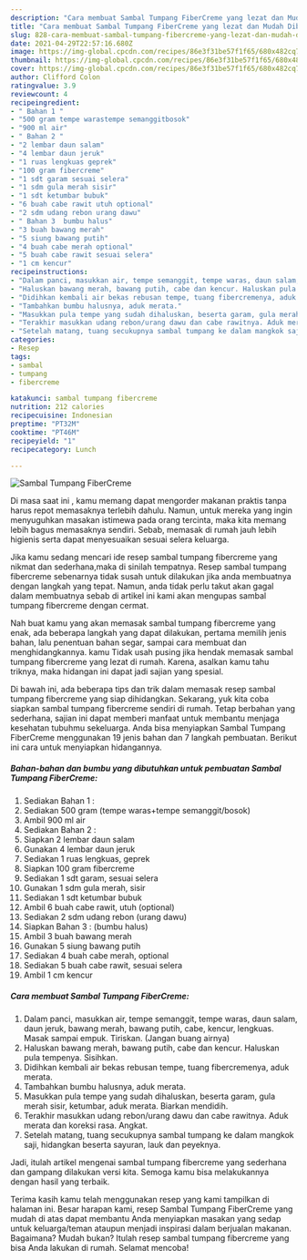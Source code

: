 ```yaml
---
description: "Cara membuat Sambal Tumpang FiberCreme yang lezat dan Mudah Dibuat"
title: "Cara membuat Sambal Tumpang FiberCreme yang lezat dan Mudah Dibuat"
slug: 828-cara-membuat-sambal-tumpang-fibercreme-yang-lezat-dan-mudah-dibuat
date: 2021-04-29T22:57:16.680Z
image: https://img-global.cpcdn.com/recipes/86e3f31be57f1f65/680x482cq70/sambal-tumpang-fibercreme-foto-resep-utama.jpg
thumbnail: https://img-global.cpcdn.com/recipes/86e3f31be57f1f65/680x482cq70/sambal-tumpang-fibercreme-foto-resep-utama.jpg
cover: https://img-global.cpcdn.com/recipes/86e3f31be57f1f65/680x482cq70/sambal-tumpang-fibercreme-foto-resep-utama.jpg
author: Clifford Colon
ratingvalue: 3.9
reviewcount: 4
recipeingredient:
- " Bahan 1 "
- "500 gram tempe warastempe semanggitbosok"
- "900 ml air"
- " Bahan 2 "
- "2 lembar daun salam"
- "4 lembar daun jeruk"
- "1 ruas lengkuas geprek"
- "100 gram fibercreme"
- "1 sdt garam sesuai selera"
- "1 sdm gula merah sisir"
- "1 sdt ketumbar bubuk"
- "6 buah cabe rawit utuh optional"
- "2 sdm udang rebon urang dawu"
- " Bahan 3  bumbu halus"
- "3 buah bawang merah"
- "5 siung bawang putih"
- "4 buah cabe merah optional"
- "5 buah cabe rawit sesuai selera"
- "1 cm kencur"
recipeinstructions:
- "Dalam panci, masukkan air, tempe semanggit, tempe waras, daun salam, daun jeruk, bawang merah, bawang putih, cabe, kencur, lengkuas. Masak sampai empuk. Tiriskan. (Jangan buang airnya)"
- "Haluskan bawang merah, bawang putih, cabe dan kencur. Haluskan pula tempenya. Sisihkan."
- "Didihkan kembali air bekas rebusan tempe, tuang fibercremenya, aduk merata."
- "Tambahkan bumbu halusnya, aduk merata."
- "Masukkan pula tempe yang sudah dihaluskan, beserta garam, gula merah sisir, ketumbar, aduk merata. Biarkan mendidih."
- "Terakhir masukkan udang rebon/urang dawu dan cabe rawitnya. Aduk merata dan koreksi rasa. Angkat."
- "Setelah matang, tuang secukupnya sambal tumpang ke dalam mangkok saji, hidangkan beserta sayuran, lauk dan peyeknya."
categories:
- Resep
tags:
- sambal
- tumpang
- fibercreme

katakunci: sambal tumpang fibercreme 
nutrition: 212 calories
recipecuisine: Indonesian
preptime: "PT32M"
cooktime: "PT46M"
recipeyield: "1"
recipecategory: Lunch

---
```



![Sambal Tumpang FiberCreme](https://img-global.cpcdn.com/recipes/86e3f31be57f1f65/680x482cq70/sambal-tumpang-fibercreme-foto-resep-utama.jpg)

Di masa  saat ini , kamu memang dapat mengorder makanan praktis tanpa harus repot memasaknya terlebih dahulu. Namun, untuk mereka yang ingin menyuguhkan masakan istimewa pada orang tercinta, maka kita memang lebih bagus memasaknya sendiri. Sebab, memasak di rumah jauh lebih higienis serta dapat menyesuaikan sesuai selera keluarga.

Jika kamu sedang mencari ide resep sambal tumpang fibercreme yang nikmat dan sederhana,maka di sinilah tempatnya. Resep sambal tumpang fibercreme  sebenarnya tidak susah untuk dilakukan jika anda membuatnya dengan langkah yang tepat. Namun, anda tidak perlu takut akan gagal dalam membuatnya 
sebab di artikel ini kami akan mengupas sambal tumpang fibercreme dengan cermat.  



Nah buat kamu yang akan memasak sambal tumpang fibercreme yang enak, ada beberapa langkah yang dapat dilakukan, pertama memilih jenis bahan, lalu penentuan bahan segar, sampai cara membuat dan menghidangkannya. kamu Tidak usah pusing jika hendak memasak sambal tumpang fibercreme yang lezat di rumah. Karena, asalkan kamu  tahu triknya, maka hidangan ini dapat jadi sajian yang spesial.

Di bawah ini, ada beberapa tips dan trik dalam memasak resep sambal tumpang fibercreme yang siap dihidangkan. Sekarang, yuk kita coba siapkan sambal tumpang fibercreme sendiri di rumah. Tetap berbahan yang sederhana, sajian ini dapat memberi manfaat untuk membantu menjaga kesehatan tubuhmu sekeluarga. Anda bisa menyiapkan Sambal Tumpang FiberCreme menggunakan 19 jenis bahan dan 7 langkah pembuatan. Berikut ini cara untuk menyiapkan hidangannya.

<!--inarticleads1-->

##### Bahan-bahan dan bumbu yang dibutuhkan untuk pembuatan Sambal Tumpang FiberCreme:

1. Sediakan  Bahan 1 :
1. Sediakan 500 gram (tempe waras+tempe semanggit/bosok)
1. Ambil 900 ml air
1. Sediakan  Bahan 2 :
1. Siapkan 2 lembar daun salam
1. Gunakan 4 lembar daun jeruk
1. Sediakan 1 ruas lengkuas, geprek
1. Siapkan 100 gram fibercreme
1. Sediakan 1 sdt garam, sesuai selera
1. Gunakan 1 sdm gula merah, sisir
1. Sediakan 1 sdt ketumbar bubuk
1. Ambil 6 buah cabe rawit, utuh (optional)
1. Sediakan 2 sdm udang rebon (urang dawu)
1. Siapkan  Bahan 3 : (bumbu halus)
1. Ambil 3 buah bawang merah
1. Gunakan 5 siung bawang putih
1. Sediakan 4 buah cabe merah, optional
1. Sediakan 5 buah cabe rawit, sesuai selera
1. Ambil 1 cm kencur




<!--inarticleads2-->

##### Cara membuat Sambal Tumpang FiberCreme:

1. Dalam panci, masukkan air, tempe semanggit, tempe waras, daun salam, daun jeruk, bawang merah, bawang putih, cabe, kencur, lengkuas. Masak sampai empuk. Tiriskan. (Jangan buang airnya)
1. Haluskan bawang merah, bawang putih, cabe dan kencur. Haluskan pula tempenya. Sisihkan.
1. Didihkan kembali air bekas rebusan tempe, tuang fibercremenya, aduk merata.
1. Tambahkan bumbu halusnya, aduk merata.
1. Masukkan pula tempe yang sudah dihaluskan, beserta garam, gula merah sisir, ketumbar, aduk merata. Biarkan mendidih.
1. Terakhir masukkan udang rebon/urang dawu dan cabe rawitnya. Aduk merata dan koreksi rasa. Angkat.
1. Setelah matang, tuang secukupnya sambal tumpang ke dalam mangkok saji, hidangkan beserta sayuran, lauk dan peyeknya.




Jadi, itulah artikel mengenai  sambal tumpang fibercreme  yang sederhana dan gampang dilakukan versi kita. Semoga kamu bisa melakukannya dengan hasil yang terbaik. 

Terima kasih kamu telah menggunakan resep yang kami tampilkan di halaman ini. Besar harapan kami, resep  Sambal Tumpang FiberCreme yang mudah di atas dapat membantu Anda menyiapkan masakan yang sedap untuk keluarga/teman ataupun menjadi inspirasi dalam berjualan makanan. Bagaimana? Mudah bukan? Itulah resep sambal tumpang fibercreme yang bisa Anda lakukan di rumah. Selamat mencoba!


